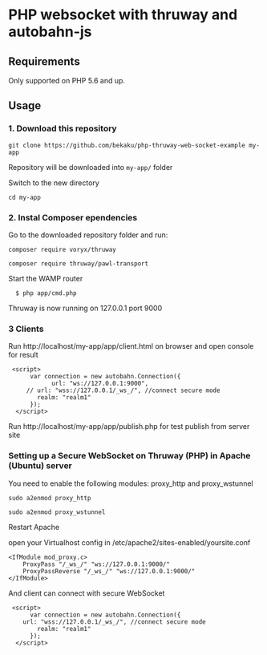 # PHP websocket with thruway and autobahn-js

Requirements
------------

Only supported on PHP 5.6 and up.

## Usage

### 1. Download this repository
```
git clone https://github.com/bekaku/php-thruway-web-socket-example my-app
```

Repository will be downloaded into `my-app/` folder

Switch to the new directory
```
cd my-app
```

### 2. Instal Composer ependencies

Go to the downloaded repository folder and run:
```
composer require voryx/thruway
```
```
composer require thruway/pawl-transport
```
Start the WAMP router

      $ php app/cmd.php
    
Thruway is now running on 127.0.0.1 port 9000 

### 3 Clients
Run http://localhost/my-app/app/client.html on browser and open console for result
```
 <script>
      var connection = new autobahn.Connection({
            url: "ws://127.0.0.1:9000",
	 // url: "wss://127.0.0.1/_ws_/", //connect secure mode
        realm: "realm1"
      });
  </script>
```
Run http://localhost/my-app/app/publish.php for test publish from server site 

### Setting up a Secure WebSocket on Thruway (PHP) in Apache (Ubuntu) server

You need to enable the following modules: proxy_http and proxy_wstunnel
```
sudo a2enmod proxy_http

sudo a2enmod proxy_wstunnel

```
Restart Apache

open your Virtualhost config in /etc/apache2/sites-enabled/yoursite.conf

```
<IfModule mod_proxy.c>
    ProxyPass "/_ws_/" "ws://127.0.0.1:9000/"
    ProxyPassReverse "/_ws_/" "ws://127.0.0.1:9000/"
</IfModule>
```
And client can connect with secure WebSocket
```
 <script>
      var connection = new autobahn.Connection({
	url: "wss://127.0.0.1/_ws_/", //connect secure mode
        realm: "realm1"
      });
  </script>
```
